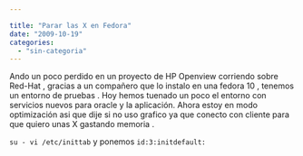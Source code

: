 ```yaml
---

title: "Parar las X en Fedora"
date: "2009-10-19"
categories: 
  - "sin-categoria"
---
```


Ando un poco perdido en un proyecto de HP Openview corriendo sobre Red-Hat , gracias a un compañero que lo instalo en una fedora 10 , tenemos un entorno de pruebas . Hoy hemos tuenado un poco el entorno con servicios nuevos para oracle y la aplicación. Ahora estoy en modo optimización asi que dije si no uso grafico ya que conecto con cliente para que quiero unas X gastando memoria .

`su - vi /etc/inittab` y ponemos `id:3:initdefault:`
